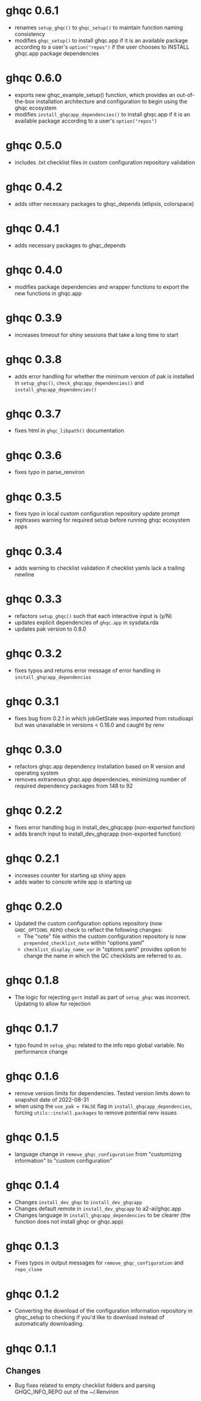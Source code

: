 # ghqc 0.6.1

- renames `setup_ghqc()` to `ghqc_setup()` to maintain function naming consistency
- modifies `ghqc_setup()` to install ghqc.app if it is an available package according to a user's `option("repos")` if the user chooses to INSTALL ghqc.app package dependencies

# ghqc 0.6.0

- exports new ghqc_example_setup() function, which provides an out-of-the-box installation architecture and configuration to begin using the ghqc ecosystem
- modifies `install_ghqcapp_dependencies()` to install ghqc.app if it is an available package according to a user's `option("repos")`

# ghqc 0.5.0

- includes .txt checklist files in custom configuration repository validation

# ghqc 0.4.2

- adds other necessary packages to ghqc_depends (ellipsis, colorspace)

# ghqc 0.4.1

- adds necessary packages to ghqc_depends

# ghqc 0.4.0

- modifies package dependencies and wrapper functions to export the new functions in ghqc.app

# ghqc 0.3.9

- increases timeout for shiny sessions that take a long time to start

# ghqc 0.3.8

- adds error handling for whether the minimum version of pak is installed in `setup_ghqc()`, `check_ghqcapp_dependencies()` and `install_ghqcapp_dependencies()`

# ghqc 0.3.7

- fixes html in `ghqc_libpath()` documentation

# ghqc 0.3.6

- fixes typo in parse_renviron

# ghqc 0.3.5

- fixes typo in local custom configuration repository update prompt
- rephrases warning for required setup before running ghqc ecosystem apps

# ghqc 0.3.4

- adds warning to checklist validation if checklist yamls lack a trailing newline

# ghqc 0.3.3

- refactors `setup_ghqc()` such that each interactive input is (y/N)
- updates explicit dependencies of `ghqc.app` in sysdata.rda
- updates pak version to 0.8.0

# ghqc 0.3.2

- fixes typos and returns error message of error handling in `install_ghqcapp_dependencies`

# ghqc 0.3.1

- fixes bug from 0.2.1 in which jobGetState was imported from rstudioapi but was unavailable in versions < 0.16.0 and caught by renv

# ghqc 0.3.0

- refactors ghqc.app dependency installation based on R version and operating system
- removes extraneous ghqc.app dependencies, minimizing number of required dependency packages from 148 to 92

# ghqc 0.2.2

- fixes error handling bug in install_dev_ghqcapp (non-exported function)
- adds branch input to install_dev_ghqcapp (non-exported function)

# ghqc 0.2.1

- increases counter for starting up shiny apps
- adds waiter to console while app is starting up

# ghqc 0.2.0

- Updated the custom configuration options repository (now `GHQC_OPTIONS_REPO`) check to reflect the following changes:
  - The "note" file within the custom configuration repository is now `prepended_checklist_note` within "options.yaml"
  - `checklist_display_name_var` in "options.yaml" provides option to change the name in which the QC checklists are referred to as.

# ghqc 0.1.8

- The logic for rejecting `gert` install as part of `setup_ghqc` was incorrect. Updating to allow for rejection

# ghqc 0.1.7

- typo found in `setup_ghqc` related to the info repo global variable. No performance change

# ghqc 0.1.6

- remove version limits for dependencies. Tested version limits down to snapshot date of 2022-08-31
- when using the `use_pak = FALSE` flag in `install_ghqcapp_dependencies`, forcing `utils::install.packages` to remove potential renv issues

# ghqc 0.1.5

- language change in `remove_ghqc_configuration` from "customizing information" to "custom configuration"

# ghqc 0.1.4

- Changes `install_dev_ghqc` to `install_dev_ghqcapp`
- Changes default remote in `install_dev_ghqcapp` to a2-ai/ghqc.app
- Changes language in `install_ghqcapp_dependencies` to be clearer (the function does not install ghqc or ghqc.app)

# ghqc 0.1.3

- Fixes typos in output messages for `remove_ghqc_configuration` and `repo_clone`


# ghqc 0.1.2

-   Converting the download of the configuration information repository in ghqc_setup to checking if you'd like to download instead of automatically downloading.

# ghqc 0.1.1

## Changes

-   Bug fixes related to empty checklist folders and parsing GHQC_INFO_REPO out of the ~/.Renviron
